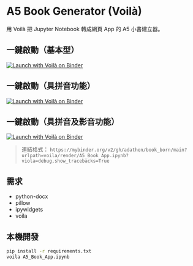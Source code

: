 # A5 Book Generator (Voilà)

用 Voilà 把 Jupyter Notebook 轉成網頁 App 的 A5 小書建立器。

## 一鍵啟動（基本型）
[![Launch with Voilà on Binder](https://mybinder.org/badge_logo.svg)](https://mybinder.org/v2/gh/adathen/book_born/main?urlpath=voila/render/A5_Book_App.ipynb?viola=debug,show_tracebacks=True)

## 一鍵啟動（具拼音功能）
[![Launch with Voilà on Binder](https://mybinder.org/badge_logo.svg)](https://mybinder.org/v2/gh/adathen/book_born/main?urlpath=voila/render/A5_Book_App_with_Pinyin.ipynb?viola=debug,show_tracebacks=True)

## 一鍵啟動（具拼音及影音功能）

[![Launch with Voilà on Binder](https://mybinder.org/badge_logo.svg)](
https://mybinder.org/v2/gh/adathen/book_born/main?urlpath=voila/render/A5_Book_App_with_Pinyin_and_Video.ipynb
)

> 連結格式：
> `https://mybinder.org/v2/gh/adathen/book_born/main?urlpath=voila/render/A5_Book_App.ipynb?viola=debug,show_tracebacks=True`

## 需求
- python-docx
- pillow
- ipywidgets
- voila

## 本機開發
```bash
pip install -r requirements.txt
voila A5_Book_App.ipynb
```
